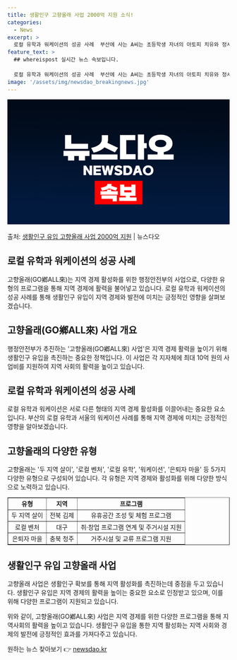 ```yaml
---
title: 생활인구 고향올래 사업 2000억 지원 소식!
categories:
  - News
excerpt: >
  로컬 유학과 워케이션의 성공 사례  부산에 사는 A씨는 초등학생 자녀의 아토피 치유와 정서 발달을 위해 경남…
feature_text: >
  ## whereispost 실시간 뉴스 속보입니다.

  로컬 유학과 워케이션의 성공 사례  부산에 사는 A씨는 초등학생 자녀의 아토피 치유와 정서 발달을 위해 경남…
image: '/assets/img/newsdao_breakingnews.jpg'
---
```


![뉴스다오 속보](/assets/img/newsdao_breakingnews.jpg)

<p>출처: <a href="https://newsdao.kr/4695" rel="dofollow">생활인구 유입 고향올래 사업 2000억 지원</a> | 뉴스다오</p>

<h2 data-ke-size="size26">로컬 유학과 워케이션의 성공 사례</h2>
<p data-ke-size="size16">고향올래(GO鄕ALL來)는 지역 경제 활성화를 위한 행정안전부의 사업으로, 다양한 유형의 프로그램을 통해 지역 경제에 활력을 불어넣고 있습니다. 로컬 유학과 워케이션의 성공 사례를 통해 생활인구 유입이 지역 경제와 발전에 미치는 긍정적인 영향을 살펴보겠습니다.</p>

<h2 data-ke-size="size24">고향올래(GO鄕ALL來) 사업 개요</h2>
<p data-ke-size="size16">행정안전부가 추진하는 '고향올래(GO鄕ALL來) 사업'은 지역 경제 활력을 높이기 위해 생활인구 유입을 촉진하는 중요한 정책입니다. 이 사업은 각 지자체에 최대 10억 원의 사업비를 지원하여 지역 사회의 활력을 높이고 있습니다.</p>

<h2 data-ke-size="size24">로컬 유학과 워케이션의 성공 사례</h2>
<p data-ke-size="size16">로컬 유학과 워케이션은 서로 다른 형태의 지역 경제 활성화를 이끌어내는 중요한 요소입니다. 부산의 로컬 유학과 서울의 워케이션 사례를 통해 지역 경제에 미치는 긍정적인 영향을 알아보겠습니다.</p>

<h2 data-ke-size="size24">고향올래의 다양한 유형</h2>
<p data-ke-size="size16">고향올래는 '두 지역 살이', '로컬 벤처', '로컬 유학', '워케이션', '은퇴자 마을' 등 5가지 다양한 유형으로 구성되어 있습니다. 각 유형은 지역 경제와 활성화를 위해 다양한 방식으로 노력하고 있습니다.</p>

<table style="border-collapse: collapse; width: 100%;" border="1">
<tbody>
<tr>
<td style="text-align: center; height: 17px;"><b>유형</b></td>
<td style="text-align: center; height: 17px;"><b>지역</b></td>
<td style="text-align: center; height: 17px;"><b>프로그램</b></td>
</tr>
<tr>
<td style="text-align: center; height: 17px;">두 지역 살이</td>
<td style="text-align: center; height: 17px;">전북 김제</td>
<td style="text-align: center; height: 17px;">유휴공간 조성 및 체험 프로그램</td>
</tr>
<tr>
<td style="text-align: center; height: 17px;">로컬 벤처</td>
<td style="text-align: center; height: 17px;">대구</td>
<td style="text-align: center; height: 17px;">취·창업 프로그램 연계 및 주거시설 지원</td>
</tr>
<tr>
<td style="text-align: center; height: 17px;">은퇴자 마을</td>
<td style="text-align: center; height: 17px;">충북 청주</td>
<td style="text-align: center; height: 17px;">거주시설 및 교류 프로그램 지원</td>
</tr>
</tbody>
</table>

<h2 data-ke-size="size24">생활인구 유입 고향올래 사업</h2>
<p data-ke-size="size16">고향올래 사업은 생활인구 확보를 통해 지역 활성화를 촉진하는데 중점을 두고 있습니다. 생활인구 유입은 지역 경제의 활력을 높이는 중요한 요소로 인정받고 있으며, 이를 위해 다양한 프로그램이 지원되고 있습니다.</p>

<p data-ke-size="size16"></p>
<p data-ke-size="size16">위와 같이, 고향올래(GO鄕ALL來) 사업은 지역 경제를 위한 다양한 프로그램을 통해 지역사회의 활력을 높이고 있습니다. 생활인구 유입을 통한 지역 활성화는 지역 사회와 경제의 발전에 긍정적인 효과를 가져다주고 있습니다.</p>
 

원하는 뉴스 찾아보기 👉 <a href="https://newsdao.kr" rel="dofollow">newsdao.kr</a>


